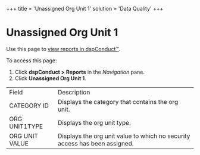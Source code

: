 +++
title = 'Unassigned Org Unit 1'
solution = 'Data Quality'
+++

# Unassigned Org Unit 1

<div class="use">

Use this page to [view reports in
dspConduct™](../Use_Cases/View_Reports_in_dspConduct.htm).

</div>

To access this page:

1.  Click <span style="font-weight: bold;">dspConduct \>
    </span>**Reports** in the *Navigation* pane.
2.  Click **Unassigned Org Unit
1**.

|                |                                                                            |
| -------------- | -------------------------------------------------------------------------- |
| Field          | Description                                                                |
| CATEGORY ID    | Displays the category that contains the org unit.                          |
| ORG UNIT1TYPE  | Displays the org unit type.                                                |
| ORG UNIT VALUE | Displays the org unit value to which no security access has been assigned. |
